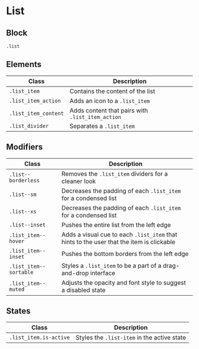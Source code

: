 # List

## Block

`.list`

## Elements

| Class                | Description                                      |
| -------------------- | ------------------------------------------------ |
| `.list_item`         | Contains the content of the list                 |
| `.list_item_action`  | Adds an icon to a `.list_item`                   |
| `.list_item_content` | Adds content that pairs with `.list_item_action` |
| `.list_divider`      | Separates a `.list_item`                         |

## Modifiers

| Class                  | Description                                                  |
| ---------------------- | ------------------------------------------------------------ |
| `.list--borderless`    | Removes the `.list_item` dividers for a cleaner look         |
| `.list--sm`            | Decreases the padding of each `.list_item` for a condensed list |
| `.list--xs`            | Decreases the padding of each `.list_item` for a condensed list |
| `.list--inset`         | Pushes the entire list from the left edge                    |
| `.list_item--hover`    | Adds a visual cue to each `.list_item` that hints to the user that the item is clickable |
| `.list_item--inset`    | Pushes the bottom borders from the left edge                 |
| `.list_item--sortable` | Styles a `.list_item` to be a part of a drag-and-drop interface |
| `.list_item--muted`    | Adjusts the opacity and font style to suggest a disabled state |

## States

| Class                  | Description                                 |
| ---------------------- | ------------------------------------------- |
| `.list_item.is-active` | Styles the `.list-item` in the active state |

